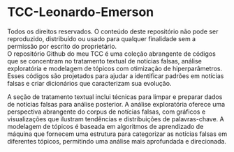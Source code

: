 # TCC-Leonardo-Emerson
Todos os direitos reservados. O conteúdo deste repositório não pode ser reproduzido, distribuído ou usado para qualquer finalidade sem a permissão por escrito do proprietário.</br>
O repositório Github do meu TCC é uma coleção abrangente de códigos que se concentram no tratamento textual de notícias falsas, análise exploratória e modelagem de tópicos com otimização de hiperparâmetros. Esses códigos são projetados para ajudar a identificar padrões em notícias falsas e criar dicionários que caracterizam sua evolução.</br>

A seção de tratamento textual inclui técnicas para limpar e preparar dados de notícias falsas para análise posterior. A análise exploratória oferece uma perspectiva abrangente do corpus de notícias falsas, com gráficos e visualizações que ilustram tendências e distribuições de palavras-chave. A modelagem de tópicos é baseada em algoritmos de aprendizado de máquina que fornecem uma estrutura para categorizar as notícias falsas em diferentes tópicos, permitindo uma análise mais aprofundada e direcionada.
